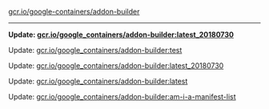 [gcr.io/google-containers/addon-builder](https://hub.docker.com/r/cruse/addon-builder/tags/) 

----
**Update: [gcr.io/google_containers/addon-builder:latest_20180730](https://hub.docker.com/r/cruse/addon-builder/tags/)**

Update: [gcr.io/google_containers/addon-builder:test](https://hub.docker.com/r/cruse/addon-builder/tags/)

Update: [gcr.io/google_containers/addon-builder:latest_20180730](https://hub.docker.com/r/cruse/addon-builder/tags/)

Update: [gcr.io/google_containers/addon-builder:latest](https://hub.docker.com/r/cruse/addon-builder/tags/)

Update: [gcr.io/google_containers/addon-builder:am-i-a-manifest-list](https://hub.docker.com/r/cruse/addon-builder/tags/)

